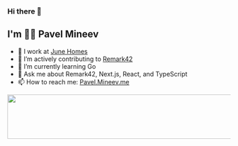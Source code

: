 ### Hi there 👋
## I'm 👨‍💻 Pavel Mineev

- 🔭 I work at [June Homes](https://junehomes.com)  
- 🔬 I’m actively contributing to [Remark42](https://remark42.com)
- 🌱 I’m currently learning Go
- 💬 Ask me about Remark42, Next.js, React, and TypeScript
- 📫 How to reach me: [Pavel.Mineev.me](https://pavel.mineev.me) 

<img src="https://spotify-playing-now-readme.vercel.app/api/now-playing" width="540" height="100">
